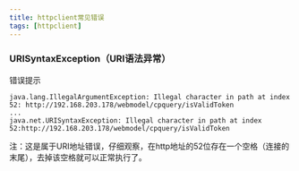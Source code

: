 ```yaml
---
title: httpclient常见错误
tags: [httpclient]
---
```


### URISyntaxException（URI语法异常）

错误提示

```
java.lang.IllegalArgumentException: Illegal character in path at index 52: http://192.168.203.178/webmodel/cpquery/isValidToken 
...
java.net.URISyntaxException: Illegal character in path at index 52:http://192.168.203.178/webmodel/cpquery/isValidToken 
```

注：这是属于URI地址错误，仔细观察，在http地址的52位存在一个空格（连接的末尾），去掉该空格就可以正常执行了。